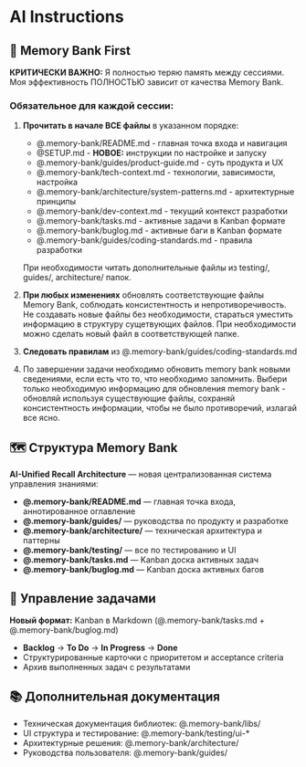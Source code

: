 # AI Instructions

## 🧠 Memory Bank First

**КРИТИЧЕСКИ ВАЖНО:** Я полностью теряю память между сессиями. Моя эффективность ПОЛНОСТЬЮ зависит от качества Memory
Bank.

### Обязательное для каждой сессии:

1. **Прочитать в начале ВСЕ файлы** в указанном порядке:
    - @.memory-bank/README.md - главная точка входа и навигация
    - @SETUP.md - **НОВОЕ:** инструкции по настройке и запуску
    - @.memory-bank/guides/product-guide.md - суть продукта и UX
    - @.memory-bank/tech-context.md - технологии, зависимости, настройка
    - @.memory-bank/architecture/system-patterns.md - архитектурные принципы
    - @.memory-bank/dev-context.md - текущий контекст разработки
    - @.memory-bank/tasks.md - активные задачи в Kanban формате
    - @.memory-bank/buglog.md - активные баги в Kanban формате
    - @.memory-bank/guides/coding-standards.md - правила разработки
      
   При необходимости читать дополнительные файлы из testing/, guides/, architecture/ папок.

2. **При любых изменениях** обновлять соответствующие файлы Memory Bank, соблюдать консистентность и непротиворечивость.
   Не создавать новые файлы без необходимости, стараться уместить информацию в структуру сущетвующих файлов. При
   необходимости можно сделать новый файл в соответствующей папке.
3. **Следовать правилам** из @.memory-bank/guides/coding-standards.md

4. По завершении задачи необходимо обновить memory bank новыми сведениями, если есть что то, что необходимо запомнить.
   Выбери только необходимую информацию для обновления memory bank - обновляй используя существующие файлы, сохраняй
   консистентность информации, чтобы не было противоречий, излагай все ясно.

## 🗺️ Структура Memory Bank

**AI-Unified Recall Architecture** — новая централизованная система управления знаниями:

- **@.memory-bank/README.md** — главная точка входа, аннотированное оглавление
- **@.memory-bank/guides/** — руководства по продукту и разработке
- **@.memory-bank/architecture/** — техническая архитектура и паттерны  
- **@.memory-bank/testing/** — все по тестированию и UI
- **@.memory-bank/tasks.md** — Kanban доска активных задач
- **@.memory-bank/buglog.md** — Kanban доска активных багов

## 🔄 Управление задачами

**Новый формат:** Kanban в Markdown (@.memory-bank/tasks.md + @.memory-bank/buglog.md)
- **Backlog** → **To Do** → **In Progress** → **Done**
- Структурированные карточки с приоритетом и acceptance criteria
- Архив выполненных задач с результатами

## 📚 Дополнительная документация

* Техническая документация библиотек: @.memory-bank/libs/
* UI структура и тестирование: @.memory-bank/testing/ui-*
* Архитектурные решения: @.memory-bank/architecture/
* Руководства пользователя: @.memory-bank/guides/
